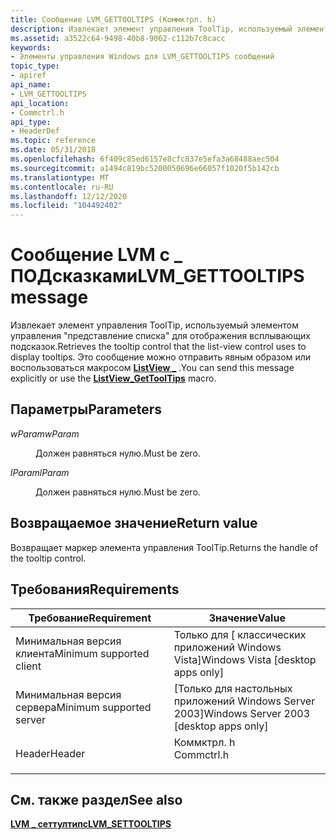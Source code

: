 ```yaml
---
title: Сообщение LVM_GETTOOLTIPS (Коммктрл. h)
description: Извлекает элемент управления ToolTip, используемый элементом управления "представление списка" для отображения всплывающих подсказок. Это сообщение можно отправить явным образом или воспользоваться \_ макросом ListView.
ms.assetid: a3522c64-9498-40b8-9062-c112b7c8cacc
keywords:
- Элементы управления Windows для LVM_GETTOOLTIPS сообщений
topic_type:
- apiref
api_name:
- LVM_GETTOOLTIPS
api_location:
- Commctrl.h
api_type:
- HeaderDef
ms.topic: reference
ms.date: 05/31/2018
ms.openlocfilehash: 6f409c85ed6157e8cfc837e5efa3a68488aec504
ms.sourcegitcommit: a1494c819bc5200050696e66057f1020f5b142cb
ms.translationtype: MT
ms.contentlocale: ru-RU
ms.lasthandoff: 12/12/2020
ms.locfileid: "104492402"
---
```

# <a name="lvm_gettooltips-message"></a><span data-ttu-id="b9ff9-105">Сообщение LVM с \_ ПОДсказками</span><span class="sxs-lookup"><span data-stu-id="b9ff9-105">LVM\_GETTOOLTIPS message</span></span>

<span data-ttu-id="b9ff9-106">Извлекает элемент управления ToolTip, используемый элементом управления "представление списка" для отображения всплывающих подсказок.</span><span class="sxs-lookup"><span data-stu-id="b9ff9-106">Retrieves the tooltip control that the list-view control uses to display tooltips.</span></span> <span data-ttu-id="b9ff9-107">Это сообщение можно отправить явным образом или воспользоваться макросом [**ListView \_**](/windows/desktop/api/Commctrl/nf-commctrl-listview_gettooltips) .</span><span class="sxs-lookup"><span data-stu-id="b9ff9-107">You can send this message explicitly or use the [**ListView\_GetToolTips**](/windows/desktop/api/Commctrl/nf-commctrl-listview_gettooltips) macro.</span></span>

## <a name="parameters"></a><span data-ttu-id="b9ff9-108">Параметры</span><span class="sxs-lookup"><span data-stu-id="b9ff9-108">Parameters</span></span>

<dl> <dt>

<span data-ttu-id="b9ff9-109">*wParam*</span><span class="sxs-lookup"><span data-stu-id="b9ff9-109">*wParam*</span></span> 
</dt> <dd><span data-ttu-id="b9ff9-110">Должен равняться нулю.</span><span class="sxs-lookup"><span data-stu-id="b9ff9-110">Must be zero.</span></span></dd> <dt>

<span data-ttu-id="b9ff9-111">*lParam*</span><span class="sxs-lookup"><span data-stu-id="b9ff9-111">*lParam*</span></span> 
</dt> <dd><span data-ttu-id="b9ff9-112">Должен равняться нулю.</span><span class="sxs-lookup"><span data-stu-id="b9ff9-112">Must be zero.</span></span></dd> </dl>

## <a name="return-value"></a><span data-ttu-id="b9ff9-113">Возвращаемое значение</span><span class="sxs-lookup"><span data-stu-id="b9ff9-113">Return value</span></span>

<span data-ttu-id="b9ff9-114">Возвращает маркер элемента управления ToolTip.</span><span class="sxs-lookup"><span data-stu-id="b9ff9-114">Returns the handle of the tooltip control.</span></span>

## <a name="requirements"></a><span data-ttu-id="b9ff9-115">Требования</span><span class="sxs-lookup"><span data-stu-id="b9ff9-115">Requirements</span></span>



| <span data-ttu-id="b9ff9-116">Требование</span><span class="sxs-lookup"><span data-stu-id="b9ff9-116">Requirement</span></span> | <span data-ttu-id="b9ff9-117">Значение</span><span class="sxs-lookup"><span data-stu-id="b9ff9-117">Value</span></span> |
|-------------------------------------|---------------------------------------------------------------------------------------|
| <span data-ttu-id="b9ff9-118">Минимальная версия клиента</span><span class="sxs-lookup"><span data-stu-id="b9ff9-118">Minimum supported client</span></span><br/> | <span data-ttu-id="b9ff9-119">Только для \[ классических приложений Windows Vista\]</span><span class="sxs-lookup"><span data-stu-id="b9ff9-119">Windows Vista \[desktop apps only\]</span></span><br/>                                        |
| <span data-ttu-id="b9ff9-120">Минимальная версия сервера</span><span class="sxs-lookup"><span data-stu-id="b9ff9-120">Minimum supported server</span></span><br/> | <span data-ttu-id="b9ff9-121">\[Только для настольных приложений Windows Server 2003\]</span><span class="sxs-lookup"><span data-stu-id="b9ff9-121">Windows Server 2003 \[desktop apps only\]</span></span><br/>                                  |
| <span data-ttu-id="b9ff9-122">Header</span><span class="sxs-lookup"><span data-stu-id="b9ff9-122">Header</span></span><br/>                   | <dl> <span data-ttu-id="b9ff9-123"><dt>Коммктрл. h</dt></span><span class="sxs-lookup"><span data-stu-id="b9ff9-123"><dt>Commctrl.h</dt></span></span> </dl> |



## <a name="see-also"></a><span data-ttu-id="b9ff9-124">См. также раздел</span><span class="sxs-lookup"><span data-stu-id="b9ff9-124">See also</span></span>

<dl> <dt>

[<span data-ttu-id="b9ff9-125">**LVM \_ сеттултипс**</span><span class="sxs-lookup"><span data-stu-id="b9ff9-125">**LVM\_SETTOOLTIPS**</span></span>](lvm-settooltips.md)
</dt> </dl>

 

 





